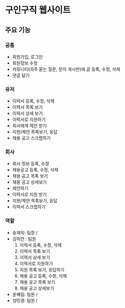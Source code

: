 # 구인구직 웹사이트

## 주요 기능
### 공통
- 회원가입, 로그인
- 회원정보 수정
- 커뮤니티(자주 묻는 질문, 문의 게시판)에 글 등록, 수정, 삭제
- 댓글 달기
  

### 유저
- 이력서 등록, 수정, 삭제
- 이력서 목록 보기
- 이력서 상세 보기
- 이력서로 지원하기
- 회사에게 제안 받기
- 지원/제안 목록보기, 응답
- 채용 공고 스크랩하기

### 회사
- 회사 정보 등록, 수정
- 채용공고 등록, 수정, 삭제
- 채용 공고 목록 보기
- 채용 공고 상세보기
- 제안하기
- 이력서로 지원 받기
- 지원/제안 목록보기, 응답
- 이력서 스크랩하기

### 역할
- 송재익: 팀장 / 
- 김하얀 : 팀원
  1. 이력서 등록, 수정, 삭제
  2. 이력서 목록 보기
  3. 이력서 상세 보기
  4. 이력서로 지원하기
  5. 지원 목록 보기, 응답하기
  6. 채용 공고 등록, 수정, 삭제
  7. 채용 공고 목록 보기
  8. 채용 공고 상세보기
- 윤혜림: 팀원 /
- 성민경: 팀원 /
